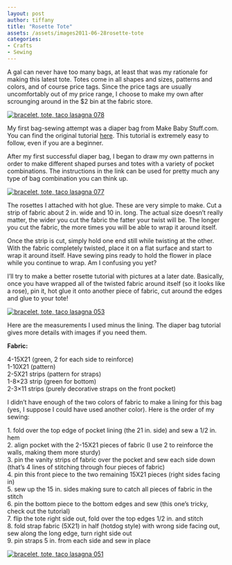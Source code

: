 ```yaml
---
layout: post
author: tiffany
title: "Rosette Tote"
assets: /assets/images2011-06-28rosette-tote
categories: 
- Crafts
- Sewing
---
```


A gal can never have too many bags, at least that was my rationale for making this latest tote. Totes come in all shapes and sizes, patterns and colors, and of course price tags. Since the price tags are usually uncomfortably out of my price range, I choose to make my own after scrounging around in the $2 bin at the fabric store.

[![](jekyll_uploads/2011/06/bracelet-tote-taco-lasagna-0781-575x381.jpg "bracelet, tote, taco lasagna 078")](http://www.sweetpeonies.com/2011/06/rosette-tote/bracelet-tote-taco-lasagna-078-2/)

My first bag-sewing attempt was a diaper bag from Make Baby Stuff.com. You can find the original tutorial [here](http://www.make-baby-stuff.com/free-diaper-bag-pattern.html). This tutorial is extremely easy to follow, even if you are a beginner.

After my first successful diaper bag, I began to draw my own patterns in order to make different shaped purses and totes with a variety of pocket combinations. The instructions in the link can be used for pretty much any type of bag combination you can think up.

[![](jekyll_uploads/2011/06/bracelet-tote-taco-lasagna-0771-575x381.jpg "bracelet, tote, taco lasagna 077")](http://www.sweetpeonies.com/2011/06/rosette-tote/bracelet-tote-taco-lasagna-077-2/)

The rosettes I attached with hot glue. These are very simple to make. Cut a strip of fabric about 2 in. wide and 10 in. long. The actual size doesn’t really matter, the wider you cut the fabric the fatter your twist will be. The longer you cut the fabric, the more times you will be able to wrap it around itself.

Once the strip is cut, simply hold one end still while twisting at the other. With the fabric completely twisted, place it on a flat surface and start to wrap it around itself. Have sewing pins ready to hold the flower in place while you continue to wrap. Am I confusing you yet?

I’ll try to make a better rosette tutorial with pictures at a later date. Basically, once you have wrapped all of the twisted fabric around itself (so it looks like a rose), pin it, hot glue it onto another piece of fabric, cut around the edges and glue to your tote!

[![](jekyll_uploads/2011/06/bracelet-tote-taco-lasagna-0531-575x381.jpg "bracelet, tote, taco lasagna 053")](http://www.sweetpeonies.com/2011/06/rosette-tote/bracelet-tote-taco-lasagna-053-2/)

Here are the measurements I used minus the lining. The diaper bag tutorial gives more details with images if you need them.

**Fabric:**

4-15X21 (green, 2 for each side to reinforce)  
1-10X21 (pattern)  
2-5X21 strips (pattern for straps)  
1-8×23 strip (green for bottom)  
2-3×11 strips (purely decorative straps on the front pocket)

I didn’t have enough of the two colors of fabric to make a lining for this bag (yes, I suppose I could have used another color). Here is the order of my sewing:

1\. fold over the top edge of pocket lining (the 21 in. side) and sew a 1/2 in. hem  
2\. align pocket with the 2-15X21 pieces of fabric (I use 2 to reinforce the walls, making them more sturdy)  
3\. pin the vanity strips of fabric over the pocket and sew each side down (that’s 4 lines of stitching through four pieces of fabric)  
4\. pin this front piece to the two remaining 15X21 pieces (right sides facing in)  
5\. sew up the 15 in. sides making sure to catch all pieces of fabric in the stitch  
6\. pin the bottom piece to the bottom edges and sew (this one’s tricky, check out the tutorial)  
7\. flip the tote right side out, fold over the top edges 1/2 in. and stitch  
8\. fold strap fabric (5X21) in half (hotdog style) with wrong side facing out, sew along the long edge, turn right side out  
9\. pin straps 5 in. from each side and sew in place

[![](jekyll_uploads/2011/06/bracelet-tote-taco-lasagna-0511-575x381.jpg "bracelet, tote, taco lasagna 051")](http://www.sweetpeonies.com/2011/06/rosette-tote/bracelet-tote-taco-lasagna-051-2/)